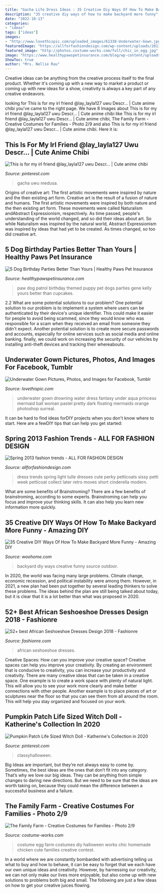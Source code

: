 ```yaml
---
title: "Gacha Life Dress Ideas : 35 Creative Diy Ways Of How To Make Backyard More Funny"
description: "35 creative diy ways of how to make backyard more funny"
date: "2022-10-13"
categories:
- "ideas"
tags: ["ideas"]
images:
- "http://www.lovethispic.com/uploaded_images/61338-Underwater-Gown.jpg"
featuredImage: "https://allforfashiondesign.com/wp-content/uploads/2013/04/fashion-n17.jpg"
featured_image: "http://photos.costume-works.com/full/chic_in_egg.jpg"
image: "https://www.healthypawspetinsurance.com/blog/wp-content/uploads/dog_birthday_party1-768x1024.jpg"
ShowToc: true
author: "Mrs. Nellie Rau"
---
```



Creative ideas can be anything from the creative process itself to the final product. Whether it's coming up with a new way to market a product or coming up with new ideas for a show, creativity is always a key part of any creative endeavors.

	

		
looking for This is for my irl friend @lay_layla127 uwu Descr... | Cute anime chibi you've came to the right page. We have 8 Images about This is for my irl friend @lay_layla127 uwu Descr... | Cute anime chibi like This is for my irl friend @lay_layla127 uwu Descr... | Cute anime chibi, The Family Farm - Creative Costumes for Families - Photo 2/9 and also This is for my irl friend @lay_layla127 uwu Descr... | Cute anime chibi. Here it is:
		
    
## This Is For My Irl Friend @lay_layla127 Uwu Descr... | Cute Anime Chibi

<img loading=lazy src="https://i.pinimg.com/736x/a8/51/40/a85140ae2be56bf46740416aa516a299.jpg" onerror="this.onerror=null;this.src='https://tse2.mm.bing.net/th?id=OIP.H3Ddwyc62epWtIAPJIo6AwHaLk&amp;pid=15.1';" alt="This is for my irl friend @lay_layla127 uwu Descr... | Cute anime chibi">

_Source: pinterest.com_

>gacha uwu medusa. 

	

Origins of creative art: The first artistic movements were inspired by nature and the then existing art form.
Creative art is the result of a fusion of nature and humans. The first artistic movements were inspired by both nature and the then existing art form. These movements were called Naturalism andAbstract Expressionism, respectively. As time passed, people's understanding of the world changed, and so did their ideas about art. So while Naturalism was inspired by the natural world, Abstract Expressionism was inspired by ideas that had yet to be created. As times changed, so too did creative art.

    
## 5 Dog Birthday Parties Better Than Yours | Healthy Paws Pet Insurance

<img loading=lazy src="https://www.healthypawspetinsurance.com/blog/wp-content/uploads/dog_birthday_party1-768x1024.jpg" onerror="this.onerror=null;this.src='https://tse2.mm.bing.net/th?id=OIP.WNQlAeJ5zOmGbBR9pH4FhQHaJ4&amp;pid=15.1';" alt="5 Dog Birthday Parties Better Than Yours | Healthy Paws Pet Insurance">

_Source: healthypawspetinsurance.com_

>paw dog patrol birthday themed puppy pet dogs parties gene kelly yours better than cupcakes. 

	

2.2 What are some potential solutions to our problem?
One potential solution to our problem is to implement a system where users can be authenticated by their device's unique identifier. This could make it easier for people to avoid being scammed, since they would know who was responsible for a scam when they received an email from someone they didn't expect. Another potential solution is to create more secure passwords and accounts, especially for online services such as social media and online banking. finally, we could work on increasing the security of our vehicles by installing anti-theft devices and tracking their whereabouts.

    
## Underwater Gown Pictures, Photos, And Images For Facebook, Tumblr

<img loading=lazy src="http://www.lovethispic.com/uploaded_images/61338-Underwater-Gown.jpg" onerror="this.onerror=null;this.src='https://tse3.mm.bing.net/th?id=OIP.YVADttF5rd7TP8DKlhvIBAHaLK&amp;pid=15.1';" alt="Underwater Gown Pictures, Photos, and Images for Facebook, Tumblr">

_Source: lovethispic.com_

>underwater gown drowning water dress fantasy under aqua princess mermaid ball woman pastel pretty dark floating mermaids orange photoshop surreal. 

	

It can be hard to find ideas forDIY projects when you don't know where to start. Here are a fewDIY tips that can help you get started: 

    
## Spring 2013 Fashion Trends - ALL FOR FASHION DESIGN

<img loading=lazy src="https://allforfashiondesign.com/wp-content/uploads/2013/04/fashion-n17.jpg" onerror="this.onerror=null;this.src='https://tse3.mm.bing.net/th?id=OIP.o0muxmhZ1UWAwwdG1X0Y5QAAAA&amp;pid=15.1';" alt="Spring 2013 fashion trends - ALL FOR FASHION DESIGN">

_Source: allforfashiondesign.com_

>dress trends spring light tulle dresses cute perky petticoats sissy petti week petticoat collect later retro moves short cinderella modern. 

	

What are some benefits of Brainstroming?
There are a few benefits of brainstroming, according to some experts. Brainstroming can help you focus and improve your thinking skills. It can also help you learn new information more quickly.

    
## 35 Creative DIY Ways Of How To Make Backyard More Funny - Amazing DIY

<img loading=lazy src="https://www.woohome.com/wp-content/uploads/2013/08/DIY-Ways-Of-Backyard-13-2.jpg" onerror="this.onerror=null;this.src='https://tse2.mm.bing.net/th?id=OIP.YxOpG47vUh4KX9eT1GIjDwHaJ7&amp;pid=15.1';" alt="35 Creative DIY Ways Of How To Make Backyard More Funny - Amazing DIY">

_Source: woohome.com_

>backyard diy ways creative funny source outdoor. 

	

In 2020, the world was facing many large problems. Climate change, economic recession, and political instability were among them. However, in 2021, a new plan had been put together by several leading thinkers to solve these problems. The ideas behind the plan are still being talked about today, but it is clear that it is a lot better than what was proposed in 2020.

    
## 52+ Best African Seshoeshoe Dresses Design 2018 - Fashionre

<img loading=lazy src="https://farm5.staticflickr.com/4794/26922168108_992995e258_o.jpg" onerror="this.onerror=null;this.src='https://tse1.mm.bing.net/th?id=OIP.YaFlHdvwKKeA4Z9SbUcGKgHaLH&amp;pid=15.1';" alt="52+ best African Seshoeshoe Dresses Design 2018 - Fashionre">

_Source: fashionre.com_

>african seshoeshoe dresses. 

	

Creative Spaces: How can you improve your creative space?
Creative spaces can help you improve your creativity. By creating an environment that is conducive to creativity, you can increase your productivity and creativity. There are many creative ideas that can be taken in a creative space. One example is to create a work space with plenty of natural light. This will allow you to see your work more clearly and make better connections with other people. Another example is to place pieces of art or sculptures near the floor so that you can see them from all around the room. This will help you stay organized and focused on your work.

    
## Pumpkin Patch Life Sized Witch Doll - Katherine&#039;s Collection In 2020

<img loading=lazy src="https://i.pinimg.com/736x/3d/49/b6/3d49b6c9716c2cfe71169ac2e41ba48a.jpg" onerror="this.onerror=null;this.src='https://tse1.mm.bing.net/th?id=OIP.7_dOLvPWDcA2Fncji9u4WQHaOC&amp;pid=15.1';" alt="Pumpkin Patch Life Sized Witch Doll - Katherine&#039;s Collection in 2020">

_Source: pinterest.com_

>classyhalloween. 

	

Big Ideas are important, but they’re not always easy to come by. Sometimes, the best ideas are the ones that don’t fit into any category. That’s why we love our big ideas. They can be anything from simple changes to daring new directions. But we need to be sure that the ideas are worth taking on, because they could mean the difference between a successful business and a failure.

    
## The Family Farm - Creative Costumes For Families - Photo 2/9

<img loading=lazy src="http://photos.costume-works.com/full/chic_in_egg.jpg" onerror="this.onerror=null;this.src='https://tse4.mm.bing.net/th?id=OIP.oCKNyLIR6bL-b-E7D6jukQHaJ3&amp;pid=15.1';" alt="The Family Farm - Creative Costumes for Families - Photo 2/9">

_Source: costume-works.com_

>costume egg farm costumes diy halloween works chic homemade chicken cute families creative contest. 

	

In a world where we are constantly bombarded with advertising telling us what to buy and how to behave, it can be easy to forget that we each have our own unique ideas and creativity. However, by harnessing our creativity, we can not only make our lives more enjoyable, but also come up with new solutions to problems both big and small. The following are just a few ideas on how to get your creative juices flowing.

